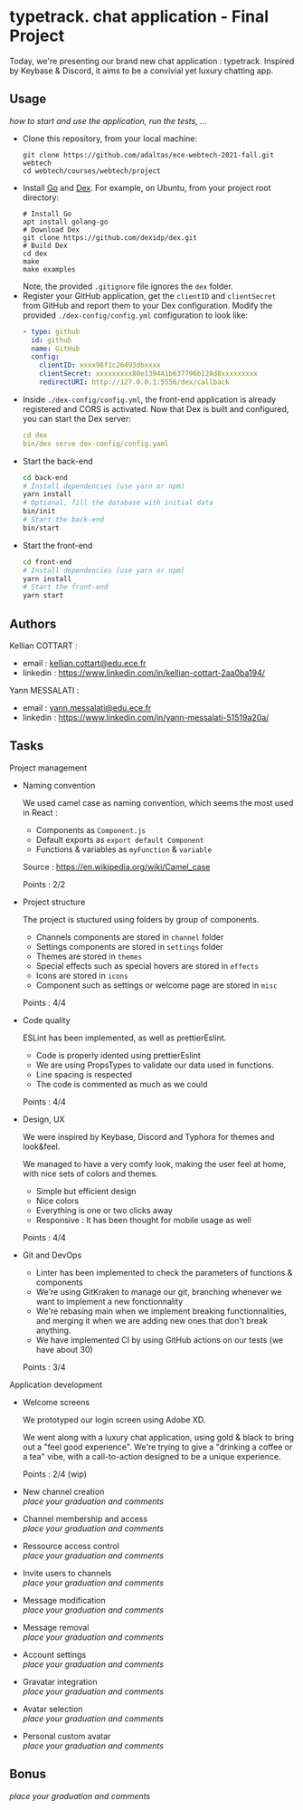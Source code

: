 # typetrack. chat application - Final Project

Today, we're presenting our brand new chat application : typetrack.
Inspired by Keybase & Discord, it aims to be a convivial yet luxury chatting app.

## Usage

*how to start and use the application, run the tests, ...*

* Clone this repository, from your local machine:
  ```
  git clone https://github.com/adaltas/ece-webtech-2021-fall.git webtech
  cd webtech/courses/webtech/project
  ```
* Install [Go](https://golang.org/) and [Dex](https://dexidp.io/docs/getting-started/). For example, on Ubuntu, from your project root directory:   
  ```
  # Install Go
  apt install golang-go
  # Download Dex
  git clone https://github.com/dexidp/dex.git
  # Build Dex
  cd dex
  make
  make examples
  ```
  Note, the provided `.gitignore` file ignores the `dex` folder.
* Register your GitHub application, get the `clientID` and `clientSecret` from GitHub and report them to your Dex configuration. Modify the provided `./dex-config/config.yml` configuration to look like:
  ```yaml
  - type: github
    id: github
    name: GitHub
    config:
      clientID: xxxx98f1c26493dbxxxx
      clientSecret: xxxxxxxxx80e139441b637796b128d8xxxxxxxxx
      redirectURI: http://127.0.0.1:5556/dex/callback
  ```
* Inside `./dex-config/config.yml`, the front-end application is already registered and CORS is activated. Now that Dex is built and configured, you can start the Dex server:
  ```yaml
  cd dex
  bin/dex serve dex-config/config.yaml
  ```
* Start the back-end
  ```bash
  cd back-end
  # Install dependencies (use yarn or npm)
  yarn install
  # Optional, fill the database with initial data
  bin/init
  # Start the back-end
  bin/start
  ```
* Start the front-end
  ```bash
  cd front-end
  # Install dependencies (use yarn or npm)
  yarn install
  # Start the front-end
  yarn start
  ```
## Authors

Kellian COTTART : 
* email : kellian.cottart@edu.ece.fr
* linkedin : https://www.linkedin.com/in/kellian-cottart-2aa0ba194/

Yann MESSALATI : 
* email : yann.messalati@edu.ece.fr
* linkedin : https://www.linkedin.com/in/yann-messalati-51519a20a/

## Tasks

Project management

* Naming convention   
  
  We used camel case as naming convention, which seems the most used in React : 
  - Components as `Component.js`
  - Default exports as `export default Component`
  - Functions & variables as `myFunction` & `variable`
 
  Source : https://en.wikipedia.org/wiki/Camel_case
  
  Points : 2/2
  
* Project structure   
  
  The project is stuctured using folders by group of components.
  
  - Channels components are stored in `channel` folder
  - Settings components are stored in `settings` folder
  - Themes are stored in `themes`
  - Special effects such as special hovers are stored in `effects`
  - Icons are stored in `icons`
  - Component such as settings or welcome page are stored in `misc`
  
  Points : 4/4
  
* Code quality   
  
  ESLint has been implemented, as well as prettierEslint.
  
  - Code is properly idented using prettierEslint
  - We are using PropsTypes to validate our data used in functions.
  - Line spacing is respected
  - The code is commented as much as we could
 
  Points : 4/4
  
* Design, UX   
  
  We were inspired by Keybase, Discord and Typhora for themes and look&feel. 
  
  We managed to have a very comfy look, making the user feel at home, with nice sets of colors and themes. 
  
  - Simple but efficient design
  - Nice colors
  - Everything is one or two clicks away
  - Responsive : It has been thought for mobile usage as well 
  
  Points : 4/4
  
* Git and DevOps   
  
  - Linter has been implemented to check the parameters of functions & components
  - We're using GitKraken to manage our git, branching whenever we want to implement a new fonctionnality
  - We're rebasing main when we implement breaking functionnalities, and merging it when we are adding new ones that don't break anything.
  - We have implemented CI by using GitHub actions on our tests (we have about 30)
  
  Points : 3/4 
  
Application development

* Welcome screens   
  
  We prototyped our login screen using Adobe XD. 
  
  We went along with a luxury chat application, using gold & black to bring out a "feel good experience".
  We're trying to give a "drinking a coffee or a tea" vibe, with a call-to-action designed to be a unique experience. 
  
  Points : 2/4 (wip)
  
* New channel creation   
  *place your graduation and comments*
* Channel membership and access   
  *place your graduation and comments*
* Ressource access control   
  *place your graduation and comments*
* Invite users to channels   
  *place your graduation and comments*
* Message modification   
  *place your graduation and comments*
* Message removal   
  *place your graduation and comments*
* Account settings   
  *place your graduation and comments*
* Gravatar integration   
  *place your graduation and comments*
* Avatar selection   
  *place your graduation and comments*
* Personal custom avatar   
  *place your graduation and comments*

## Bonus

*place your graduation and comments*
